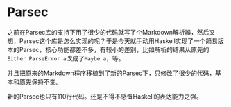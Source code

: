 # Parsec

之前在Parsec库的支持下用了很少的代码就写了个Markdown解析器，然后又想，Parsec这个库是怎么实现的呢？于是今天就手动用Haskell实现了一个简易版本的Parsec，核心功能都差不多，有较小的差别，比如解析的结果从原先的`Either ParseError a`改成了`Maybe a`，等。

并且把原来的Markdown程序移植到了新的Parsec下，只修改了很少的代码，基本和原先保持不变。

新的Parsec也只有110行代码。还是不得不感慨Haskell的表达能力之强。

